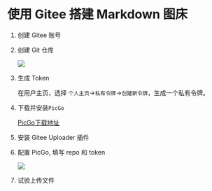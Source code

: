 # 使用 Gitee 搭建 Markdown 图床

1. 创建 Gitee 账号
2. 创建 Git 仓库

    ![](https://gitee.com/yookoo/tuch/raw/master/img/20200413143620.png)
    
3. 生成 Token
    
    在用户主页，选择 `个人主页`->`私有令牌`->`创建新令牌`，生成一个私有令牌。
    
1. 下载并安装`PicGo`

    [PicGo下载地址](https://github.com/Molunerfinn/PicGo/releases)
    
1. 安装 Gitee Uploader 插件

2. 配置 PicGo, 填写 repo 和 token

    ![](https://gitee.com/yookoo/tuch/raw/master/img/15867585408260.jpg)

1. 试验上传文件